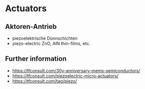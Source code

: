 # Actuators

## Aktoren-Antrieb
- piezoelektrische Dünnschichten
- piezo-electric ZnO, AlN thin-films, etc.

## Further information 
- https://tfconsult.com/30y-anniversary-mems-semiconductors/
- https://tfconsult.com/piezoelectric-micro-actuators/
- https://tfconsult.com/tag/piezo/

